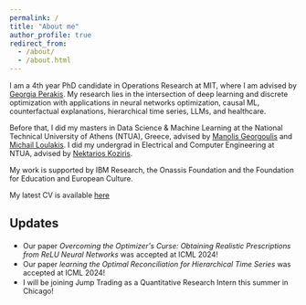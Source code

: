 ```yaml
---
permalink: /
title: "About me"
author_profile: true
redirect_from: 
  - /about/
  - /about.html
---
```


<span style="font-size: 0.9em;">I am a 4th year PhD candidate in Operations Research at MIT, where I am advised by [Georgia Perakis](https://mitmgmtfaculty.mit.edu/gperakis/). My research lies in the intersection of deep learning and discrete optimization with applications in neural networks optimization, causal ML, counterfactual explanations, hierarchical time series, LLMs, and healthcare. </span>

<span style="font-size: 0.9em;">Before that, I did my masters in Data Science & Machine Learning at the National Technical University of Athens (NTUA), Greece, advised by [Manolis Georgoulis](http://www.math.ntua.gr/~georgoulis/) and [Michail Loulakis](http://www.math.ntua.gr/~loulakis/info/Home.html). I did my undergrad in Electrical and Computer Engineering at NTUA, advised by [Nektarios Koziris](http://www.cslab.ntua.gr/~nkoziris/).</span>

<span style="font-size: 0.9em;">My work is supported by IBM Research, the Onassis Foundation and the Foundation for Education and European Culture.</span>

<span style="font-size: 0.9em;">My latest CV is available [here](./Asterios_Tsiourvas_Academic_CV.pdf)</span>
<br>
## Updates

  * <span style="font-size: 0.9em;">Our paper *Overcoming the Optimizer's Curse: Obtaining Realistic Prescriptions from ReLU Neural Networks* was accepted at ICML 2024!</span>
  * <span style="font-size: 0.9em;">Our paper *learning the Optimal Reconciliation for Hierarchical Time Series* was accepted at ICML 2024!</span>
  * <span style="font-size: 0.9em;">I will be joining Jump Trading as a Quantitative Research Intern this summer in Chicago! </span>
 

